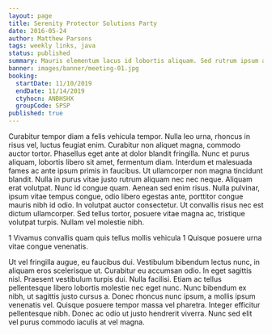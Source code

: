 ```yaml
---
layout: page
title: Serenity Protector Solutions Party
date: 2016-05-24
author: Matthew Parsons
tags: weekly links, java
status: published
summary: Mauris elementum lacus id lobortis aliquam. Sed rutrum ipsum at.
banner: images/banner/meeting-01.jpg
booking:
  startDate: 11/10/2019
  endDate: 11/14/2019
  ctyhocn: ANBHSHX
  groupCode: SPSP
published: true
---
```

Curabitur tempor diam a felis vehicula tempor. Nulla leo urna, rhoncus in risus vel, luctus feugiat enim. Curabitur non aliquet magna, commodo auctor tortor. Phasellus eget ante at dolor blandit fringilla. Nunc et purus aliquam, lobortis libero sit amet, fermentum diam. Interdum et malesuada fames ac ante ipsum primis in faucibus. Ut ullamcorper non magna tincidunt blandit. Nulla in purus vitae justo rutrum aliquam nec nec neque. Aliquam erat volutpat. Nunc id congue quam. Aenean sed enim risus. Nulla pulvinar, ipsum vitae tempus congue, odio libero egestas ante, porttitor congue mauris nibh id odio. In volutpat auctor consectetur. Ut convallis risus nec est dictum ullamcorper. Sed tellus tortor, posuere vitae magna ac, tristique volutpat turpis. Nullam vel molestie nibh.

1 Vivamus convallis quam quis tellus mollis vehicula
1 Quisque posuere urna vitae congue venenatis.

Ut vel fringilla augue, eu faucibus dui. Vestibulum bibendum lectus nunc, in aliquam eros scelerisque ut. Curabitur eu accumsan odio. In eget sagittis nisl. Praesent vestibulum turpis dui. Nulla facilisi. Etiam ac tellus pellentesque libero lobortis molestie nec eget nunc. Nunc bibendum ex nibh, ut sagittis justo cursus a. Donec rhoncus nunc ipsum, a mollis ipsum venenatis vel. Quisque posuere tempor massa vel pharetra. Integer efficitur pellentesque nibh. Donec ac odio ut justo hendrerit viverra. Nunc sed elit vel purus commodo iaculis at vel magna.

